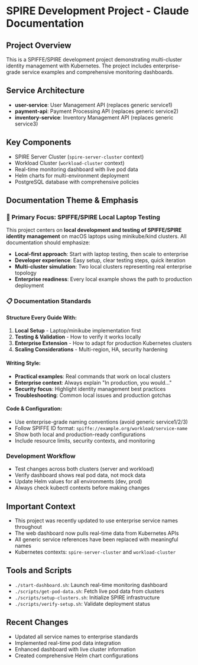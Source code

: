 # SPIRE Development Project - Claude Documentation

## Project Overview
This is a SPIFFE/SPIRE development project demonstrating multi-cluster identity management with Kubernetes. The project includes enterprise-grade service examples and comprehensive monitoring dashboards.

## Service Architecture
- **user-service**: User Management API (replaces generic service1)
- **payment-api**: Payment Processing API (replaces generic service2)  
- **inventory-service**: Inventory Management API (replaces generic service3)

## Key Components
- SPIRE Server Cluster (`spire-server-cluster` context)
- Workload Cluster (`workload-cluster` context)
- Real-time monitoring dashboard with live pod data
- Helm charts for multi-environment deployment
- PostgreSQL database with comprehensive policies

## Documentation Theme & Emphasis

### 🎯 **Primary Focus: SPIFFE/SPIRE Local Laptop Testing**
This project centers on **local development and testing of SPIFFE/SPIRE identity management** on macOS laptops using minikube/kind clusters. All documentation should emphasize:

- **Local-first approach**: Start with laptop testing, then scale to enterprise
- **Developer experience**: Easy setup, clear testing steps, quick iteration
- **Multi-cluster simulation**: Two local clusters representing real enterprise topology
- **Enterprise readiness**: Every local example shows the path to production deployment

### 📋 Documentation Standards

#### **Structure Every Guide With:**
1. **Local Setup** - Laptop/minikube implementation first
2. **Testing & Validation** - How to verify it works locally  
3. **Enterprise Extension** - How to adapt for production Kubernetes clusters
4. **Scaling Considerations** - Multi-region, HA, security hardening

#### **Writing Style:**
- **Practical examples**: Real commands that work on local clusters
- **Enterprise context**: Always explain "In production, you would..."
- **Security focus**: Highlight identity management best practices
- **Troubleshooting**: Common local issues and production gotchas

#### **Code & Configuration:**
- Use enterprise-grade naming conventions (avoid generic service1/2/3)
- Follow SPIFFE ID format: `spiffe://example.org/workload/service-name`
- Show both local and production-ready configurations
- Include resource limits, security contexts, and monitoring

### Development Workflow
- Test changes across both clusters (server and workload)
- Verify dashboard shows real pod data, not mock data
- Update Helm values for all environments (dev, prod)
- Always check kubectl contexts before making changes

## Important Context
- This project was recently updated to use enterprise service names throughout
- The web dashboard now pulls real-time data from Kubernetes APIs
- All generic service references have been replaced with meaningful names
- Kubernetes contexts: `spire-server-cluster` and `workload-cluster`

## Tools and Scripts
- `./start-dashboard.sh`: Launch real-time monitoring dashboard
- `./scripts/get-pod-data.sh`: Fetch live pod data from clusters
- `./scripts/setup-clusters.sh`: Initialize SPIRE infrastructure
- `./scripts/verify-setup.sh`: Validate deployment status

## Recent Changes
- Updated all service names to enterprise standards
- Implemented real-time pod data integration
- Enhanced dashboard with live cluster information
- Created comprehensive Helm chart configurations